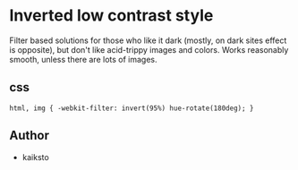 Inverted low contrast style
===========================

Filter based solutions for those who like it dark (mostly, on dark sites
effect is opposite), but don't like acid-trippy images and colors. Works
reasonably smooth, unless there are lots of images.

css
---

    html, img { -webkit-filter: invert(95%) hue-rotate(180deg); }

Author
------

* kaiksto
